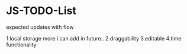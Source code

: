 # JS-TODO-List

expected updates with flow

1.local storage 
more i can add in future..
2.draggability
3.editable
4.time functionality 
